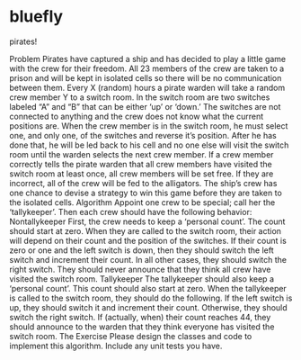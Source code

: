 # bluefly
pirates!

Problem
Pirates have captured a ship and has decided to play a little game with the crew for their freedom. All 23
members of the crew are taken to a prison and will be kept in isolated cells so there will be no
communication between them. Every X (random) hours a pirate warden will take a random crew
member Y to a switch room. In the switch room are two switches labeled “A” and “B” that can be either
‘up’ or ‘down.’ The switches are not connected to anything and the crew does not know what the current
positions are. When the crew member is in the switch room, he must select one, and only one, of the
switches and reverse it’s position. After he has done that, he will be led back to his cell and no one else
will visit the switch room until the warden selects the next crew member.
If a crew member correctly tells the pirate warden that all crew members have visited the switch room
at least once, all crew members will be set free. If they are incorrect, all of the crew will be fed to the
alligators.
The ship’s crew has one chance to devise a strategy to win this game before they are taken to the
isolated cells.
Algorithm
Appoint one crew to be special; call her the ‘tallykeeper’.
Then each crew should have the following
behavior:
Nontallykeeper
First, the crew needs to keep a ‘personal count’. The count should start at zero. When they are called to
the switch room, their action will depend on their count and the position of the switches. If their count is
zero or one and the left switch is down, then they should switch the left switch and increment their
count. In all other cases, they should switch the right switch. They should never announce that they think
all crew have visited the switch room.
Tallykeeper
The tallykeeper
should also keep a ‘personal count’. This count should also start at zero. When the
tallykeeper
is called to the switch room, they should do the following. If the left switch is up, they should
switch it and increment their count. Otherwise, they should switch the right switch. If (actually, when)
their count reaches 44, they should announce to the warden that they think everyone has visited the
switch room.
The Exercise
Please design the classes and code to implement this algorithm. Include any unit tests you have.
